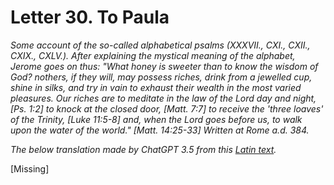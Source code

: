<h1>Letter 30. To Paula</h1>

<p><i>Some account of the so-called alphabetical psalms (XXXVII., CXI., CXII., CXIX., CXLV.). After explaining the mystical meaning of the alphabet, Jerome goes on thus: "What honey is sweeter than to know the wisdom of God? nothers, if they will, may possess riches, drink from a jewelled cup, shine in silks, and try in vain to exhaust their wealth in the most varied pleasures. Our riches are to meditate in the law of the Lord day and night, [Ps. 1:2] to knock at the closed door, [Matt. 7:7] to receive the 'three loaves' of the Trinity, [Luke 11:5-8] and, when the Lord goes before us, to walk upon the water of the world." [Matt. 14:25-33] Written at Rome a.d. 384.

The below translation made by ChatGPT 3.5 from this <a href='https://catholiclibrary.org/library/view?docId=Fathers-OR/PL.022.html;chunk.id=00000293'>Latin text</a>.</i></p>

[Missing]